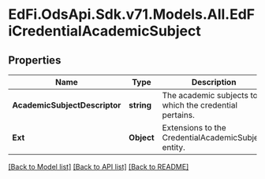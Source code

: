 # EdFi.OdsApi.Sdk.v71.Models.All.EdFiCredentialAcademicSubject

## Properties

Name | Type | Description | Notes
------------ | ------------- | ------------- | -------------
**AcademicSubjectDescriptor** | **string** | The academic subjects to which the credential pertains. | 
**Ext** | **Object** | Extensions to the CredentialAcademicSubject entity. | [optional] 

[[Back to Model list]](../README.md#documentation-for-models) [[Back to API list]](../README.md#documentation-for-api-endpoints) [[Back to README]](../README.md)

